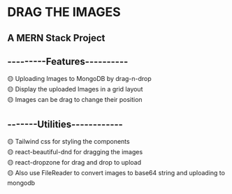 # DRAG THE IMAGES

## A MERN Stack Project 

## ---------Features----------

🟡 Uploading Images to MongoDB by drag-n-drop<br>
🟡 Display the uploaded Images in a grid layout<br>
🟡 Images can be drag to change their position<br>


## -------Utilities------------


🟡 Tailwind css for styling the components<br>
🟡 react-beautiful-dnd for dragging the images <br>
🟡 react-dropzone for drag and drop to upload<br>
🟡 Also use FileReader to convert images to base64 string and uploading to mongodb<br>
